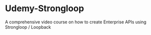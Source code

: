 # Udemy-Strongloop
A comprehensive video course on how to create Enterprise APIs using Strongloop / Loopback
